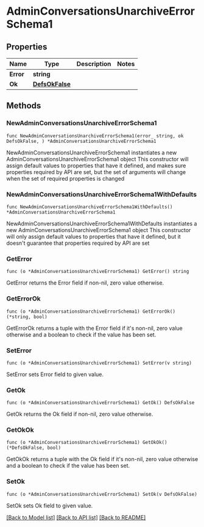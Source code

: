 # AdminConversationsUnarchiveErrorSchema1

## Properties

Name | Type | Description | Notes
------------ | ------------- | ------------- | -------------
**Error** | **string** |  | 
**Ok** | [**DefsOkFalse**](DefsOkFalse.md) |  | 

## Methods

### NewAdminConversationsUnarchiveErrorSchema1

`func NewAdminConversationsUnarchiveErrorSchema1(error_ string, ok DefsOkFalse, ) *AdminConversationsUnarchiveErrorSchema1`

NewAdminConversationsUnarchiveErrorSchema1 instantiates a new AdminConversationsUnarchiveErrorSchema1 object
This constructor will assign default values to properties that have it defined,
and makes sure properties required by API are set, but the set of arguments
will change when the set of required properties is changed

### NewAdminConversationsUnarchiveErrorSchema1WithDefaults

`func NewAdminConversationsUnarchiveErrorSchema1WithDefaults() *AdminConversationsUnarchiveErrorSchema1`

NewAdminConversationsUnarchiveErrorSchema1WithDefaults instantiates a new AdminConversationsUnarchiveErrorSchema1 object
This constructor will only assign default values to properties that have it defined,
but it doesn't guarantee that properties required by API are set

### GetError

`func (o *AdminConversationsUnarchiveErrorSchema1) GetError() string`

GetError returns the Error field if non-nil, zero value otherwise.

### GetErrorOk

`func (o *AdminConversationsUnarchiveErrorSchema1) GetErrorOk() (*string, bool)`

GetErrorOk returns a tuple with the Error field if it's non-nil, zero value otherwise
and a boolean to check if the value has been set.

### SetError

`func (o *AdminConversationsUnarchiveErrorSchema1) SetError(v string)`

SetError sets Error field to given value.


### GetOk

`func (o *AdminConversationsUnarchiveErrorSchema1) GetOk() DefsOkFalse`

GetOk returns the Ok field if non-nil, zero value otherwise.

### GetOkOk

`func (o *AdminConversationsUnarchiveErrorSchema1) GetOkOk() (*DefsOkFalse, bool)`

GetOkOk returns a tuple with the Ok field if it's non-nil, zero value otherwise
and a boolean to check if the value has been set.

### SetOk

`func (o *AdminConversationsUnarchiveErrorSchema1) SetOk(v DefsOkFalse)`

SetOk sets Ok field to given value.



[[Back to Model list]](../README.md#documentation-for-models) [[Back to API list]](../README.md#documentation-for-api-endpoints) [[Back to README]](../README.md)


